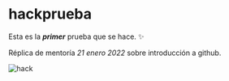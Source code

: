 # hackprueba
 
Esta es la _**primer**_ prueba que se hace. :sparkles:

Réplica de mentoría _21 enero 2022_ sobre introducción a github.

![hack](img/zyx-censura-prensa.jpg)
